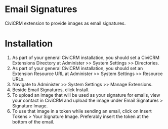 Email Signatures
================

CiviCRM extension to provide images as email signatures. 

Installation
================

1. As part of your general CiviCRM installation, you should set a CiviCRM Extensions Directory at Administer >> System Settings >> Directories.
2. As part of your general CiviCRM installation, you should set an Extension Resource URL at Administer >> System Settings >> Resource URLs.
3. Navigate to Administer >> System Settings >> Manage Extensions.
4. Beside Email Signatures, click Install.
5. To upload an image that will be used as your signature for emails, view your contact in CiviCRM and upload the image under Email Signatures > Signature Image.
6. To use that image in a token while sending an email, click on Insert Tokens > Your Signature Image. Preferably insert the token at the bottom of the email.

